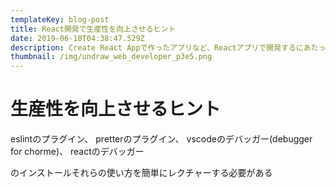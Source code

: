 ```yaml
---
templateKey: blog-post
title: React開発で生産性を向上させるヒント
date: 2019-06-10T04:38:47.529Z
description: Create React Appで作ったアプリなど、Reactアプリで開発するにあたって生産性を向上させるヒントをまとめました。
thumbnail: /img/undraw_web_developer_p3e5.png
---
```

# 生産性を向上させるヒント

eslintのプラグイン、
pretterのプラグイン、
vscodeのデバッガー(debugger for chorme)、
reactのデバッガー

のインストールそれらの使い方を簡単にレクチャーする必要がある

